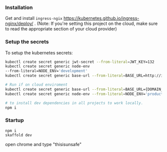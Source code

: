 ### Installation
Get and install `ingress-ngix` https://kubernetes.github.io/ingress-nginx/deploy/ .
(Note: If you're setting this project on the cloud, make sure to read the appropriate section of your cloud provider)

### Setup the secrets
To setup the kubernetes secrets:
```bash
kubectl create secret generic jwt-secret --from-literal=JWT_KEY=132
kubectl create secret generic node-env 
--from-literal=NODE_ENV='development'
kubectl create secret generic base-url --from-literal=BASE_URL=http://ingress-nginx-controller.ingress-nginx.svc.cluster.local

# Run if on cloud enviroment
kubectl create secret generic base-url --from-literal=BASE_URL={DOMAIN_NAME}
kubectl create secret generic node-env --from-literal=NODE_ENV='production'
```

```bash
# to install dev dependencies in all projects to work locally.
npm i
```

### Startup
```
npm i
skaffold dev
```

open chrome and type "thisisunsafe"



